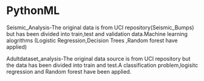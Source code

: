 # PythonML

Seismic_Analysis-The original data is from UCI repository(Seismic_Bumps) but has been divided into train,test and validation data.Machine learning alogrithms (Logistic Regression,Decision Trees ,Random forest have applied)

Adultdataset_analysis-The original data source is from UCI repository but the data has been divided into train and test.A classification problem,logisitc regression and Random forest have been applied.

